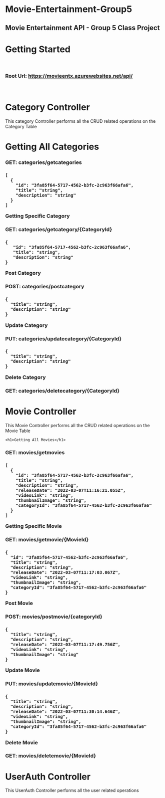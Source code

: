 # Movie-Entertainment-Group5
<h2>Movie Entertainment API - Group 5 Class Project</h2>

<h1>Getting Started</h1><br>

<b><h3>Root Url: https://movieentx.azurewebsites.net/api/ </h3></b><br>  
  
  
<h1> Category Controller</h1>
  <p> This category Controller performs all the CRUD related operations on the Category Table</p>
  
  <h1>Getting All Categories</h1>
  <h3>GET: categories/getcategories<h3>
  
    [
      {
        "id": "3fa85f64-5717-4562-b3fc-2c963f66afa6",
        "title": "string",
        "description": "string"
      }
    ]
  
  <p>Getting Specific Category</p>
  <h3>GET: categories/getcategory/{CategoryId}<h3>
   
    {
       "id": "3fa85f64-5717-4562-b3fc-2c963f66afa6",
       "title": "string",
       "description": "string"
    }
    
   <p>Post Category</p>
  <h3>POST: categories/postcategory<h3>
  
    {
      "title": "string",
      "description": "string"
    }
  
    
  <p>Update Category</p>
  <h3>PUT: categories/updatecategory/{CategoryId}<h3>
    
    {
      "title": "string",
      "description": "string"
    }
    
   <p>Delete Category</p>
  <h3>GET: categories/deletecategory/{CategoryId}<h3> 
   
  
  <h1> Movie Controller</h1>
<p> This Movie Controller performs all the CRUD related operations on the Movie Table</p>
    
    
    <h1>Getting All Movies</h1>
    
  <h3>GET: movies/getmovies<h3>
      
    [
      {
        "id": "3fa85f64-5717-4562-b3fc-2c963f66afa6",
        "title": "string",
        "description": "string",
        "releaseDate": "2022-03-07T11:16:21.055Z",
        "videoLink": "string",
        "thumbnailImage": "string",
        "categoryId": "3fa85f64-5717-4562-b3fc-2c963f66afa6"
      }
    ]
    
  
  <p>Getting Specific Movie</p>
  <h3>GET: movies/getmovie/{MovieId}<h3>
    
    {
      "id": "3fa85f64-5717-4562-b3fc-2c963f66afa6",
      "title": "string",
      "description": "string",
      "releaseDate": "2022-03-07T11:17:03.067Z",
      "videoLink": "string",
      "thumbnailImage": "string",
      "categoryId": "3fa85f64-5717-4562-b3fc-2c963f66afa6"
    }
    
   <p>Post Movie</p>
  <h3>POST: movies/postmovie/{categoryId}<h3>
    
    {
      "title": "string",
      "description": "string",
      "releaseDate": "2022-03-07T11:17:49.756Z",
      "videoLink": "string",
      "thumbnailImage": "string"
    }
    
    
  <p>Update Movie</p>
  <h3>PUT: movies/updatemovie/{MovieId}<h3>
    
    {
      "title": "string",
      "description": "string",
      "releaseDate": "2022-03-07T11:30:14.646Z",
      "videoLink": "string",
      "thumbnailImage": "string",
      "categoryId": "3fa85f64-5717-4562-b3fc-2c963f66afa6"
    }
    
   <p>Delete Movie</p>
  <h3>GET: movies/deletemovie/{MovieId}<h3> 
    
    
    
<h1> UserAuth Controller</h1>
<p> This UserAuth Controller performs all the user related operations</p>
